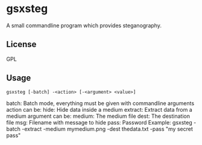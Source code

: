 # gsxsteg

A small commandline program which provides steganography.

## License

GPL

## Usage

`gsxsteg [-batch] -<action> [-<argument> <value>]`
 
  batch: Batch mode, everything must be given with commandline arguments
action can be:
  hide: Hide data inside a medium
  extract: Extract data from a medium
argument can be:
  medium: The medium file
  dest: The destination file
  msg: Filename with message to hide
  pass: Password
Example:
  gsxsteg -batch -extract -medium mymedium.png -dest thedata.txt -pass "my secret pass"
